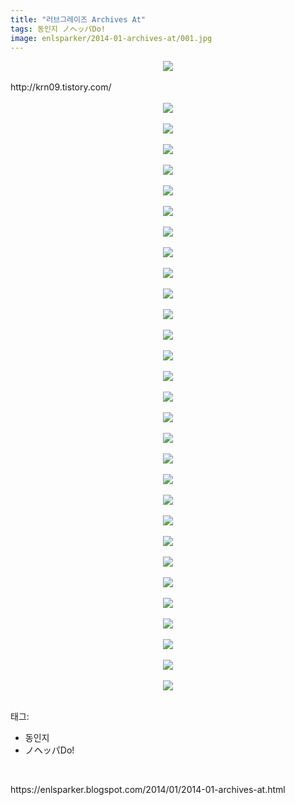 ```yaml
---
title: "러브그레이즈 Archives At"
tags: 동인지 ノヘッパDo!
image: enlsparker/2014-01-archives-at/001.jpg
---
```

<div class="article">
<div class="post-body entry-content" id="post-body-8921817346266722255" itemprop="description articleBody">
<div class="separator" style="clear: both; text-align: center;">
<a href="//3.bp.blogspot.com/-eYV_9rdYs5c/UuOdnYqkPLI/AAAAAAAAGl8/7cT33FDZHQk/s1600/%E3%83%A9%E3%83%96%E3%82%B0%E3%83%AC%E3%82%A4%E3%82%BA_000b_chk2037.jpg" imageanchor="1" style="margin-left: 1em; margin-right: 1em;"><img border="0" src="{{ site.nasurl }}/enlsparker/2014-01-archives-at/%E3%83%A9%E3%83%96%E3%82%B0%E3%83%AC%E3%82%A4%E3%82%BA_000b_chk2037.jpg"/></a></div>
<br/>
<a name="more"></a>http://krn09.tistory.com/<br/>
<br/>
<div class="separator" style="clear: both; text-align: center;">
<a href="//1.bp.blogspot.com/-Z6Mc-Fu-NGw/UuOdnP1TaPI/AAAAAAAAGl4/26SKUuy_z2k/s1600/%E3%83%A9%E3%83%96%E3%82%B0%E3%83%AC%E3%82%A4%E3%82%BA_005%EB%B3%B5%EC%82%AC.jpg" imageanchor="1" style="margin-left: 1em; margin-right: 1em;"><img border="0" src="{{ site.nasurl }}/enlsparker/2014-01-archives-at/%E3%83%A9%E3%83%96%E3%82%B0%E3%83%AC%E3%82%A4%E3%82%BA_005%EB%B3%B5%EC%82%AC.jpg"/></a></div>
<br/>
<div class="separator" style="clear: both; text-align: center;">
<a href="//4.bp.blogspot.com/-Fcpj76QjcjY/UuOdnm-EvUI/AAAAAAAAGmE/oDdWYJYi8Vo/s1600/%E3%83%A9%E3%83%96%E3%82%B0%E3%83%AC%E3%82%A4%E3%82%BA_006%EB%B3%B5%EC%82%AC.jpg" imageanchor="1" style="margin-left: 1em; margin-right: 1em;"><img border="0" src="{{ site.nasurl }}/enlsparker/2014-01-archives-at/%E3%83%A9%E3%83%96%E3%82%B0%E3%83%AC%E3%82%A4%E3%82%BA_006%EB%B3%B5%EC%82%AC.jpg"/></a></div>
<br/>
<div class="separator" style="clear: both; text-align: center;">
<a href="//1.bp.blogspot.com/-c743Kcww7g0/UuOdtUIp5VI/AAAAAAAAGmQ/7_in-UxQ5Is/s1600/%E3%83%A9%E3%83%96%E3%82%B0%E3%83%AC%E3%82%A4%E3%82%BA_007%EB%B3%B5%EC%82%AC.jpg" imageanchor="1" style="margin-left: 1em; margin-right: 1em;"><img border="0" src="{{ site.nasurl }}/enlsparker/2014-01-archives-at/%E3%83%A9%E3%83%96%E3%82%B0%E3%83%AC%E3%82%A4%E3%82%BA_007%EB%B3%B5%EC%82%AC.jpg"/></a></div>
<br/>
<div class="separator" style="clear: both; text-align: center;">
<a href="//1.bp.blogspot.com/-bkqZjKh0_4s/UuOdt39MXUI/AAAAAAAAGmU/3auYrSbImw4/s1600/%E3%83%A9%E3%83%96%E3%82%B0%E3%83%AC%E3%82%A4%E3%82%BA_008%EB%B3%B5%EC%82%AC.jpg" imageanchor="1" style="margin-left: 1em; margin-right: 1em;"><img border="0" src="{{ site.nasurl }}/enlsparker/2014-01-archives-at/%E3%83%A9%E3%83%96%E3%82%B0%E3%83%AC%E3%82%A4%E3%82%BA_008%EB%B3%B5%EC%82%AC.jpg"/></a></div>
<br/>
<div class="separator" style="clear: both; text-align: center;">
<a href="//4.bp.blogspot.com/-fkys2_dLDkw/UuOdvpI_Y1I/AAAAAAAAGmg/UWMhDDUUuvw/s1600/%E3%83%A9%E3%83%96%E3%82%B0%E3%83%AC%E3%82%A4%E3%82%BA_009%EB%B3%B5%EC%82%AC.jpg" imageanchor="1" style="margin-left: 1em; margin-right: 1em;"><img border="0" src="{{ site.nasurl }}/enlsparker/2014-01-archives-at/%E3%83%A9%E3%83%96%E3%82%B0%E3%83%AC%E3%82%A4%E3%82%BA_009%EB%B3%B5%EC%82%AC.jpg"/></a></div>
<br/>
<div class="separator" style="clear: both; text-align: center;">
<a href="//4.bp.blogspot.com/-MLFf-vfsVdU/UuOdzZ6Da-I/AAAAAAAAGms/mk_ZfCYsUtA/s1600/%E3%83%A9%E3%83%96%E3%82%B0%E3%83%AC%E3%82%A4%E3%82%BA_010%EB%B3%B5%EC%82%AC.jpg" imageanchor="1" style="margin-left: 1em; margin-right: 1em;"><img border="0" src="{{ site.nasurl }}/enlsparker/2014-01-archives-at/%E3%83%A9%E3%83%96%E3%82%B0%E3%83%AC%E3%82%A4%E3%82%BA_010%EB%B3%B5%EC%82%AC.jpg"/></a></div>
<br/>
<div class="separator" style="clear: both; text-align: center;">
<a href="//4.bp.blogspot.com/-cnWPY27eqpA/UuOdzQxpVQI/AAAAAAAAGmo/oF5h_Inq2XU/s1600/%E3%83%A9%E3%83%96%E3%82%B0%E3%83%AC%E3%82%A4%E3%82%BA_011%EB%B3%B5%EC%82%AC.jpg" imageanchor="1" style="margin-left: 1em; margin-right: 1em;"><img border="0" src="{{ site.nasurl }}/enlsparker/2014-01-archives-at/%E3%83%A9%E3%83%96%E3%82%B0%E3%83%AC%E3%82%A4%E3%82%BA_011%EB%B3%B5%EC%82%AC.jpg"/></a></div>
<br/>
<div class="separator" style="clear: both; text-align: center;">
<a href="//2.bp.blogspot.com/-6Cj4D2KcjIg/UuOd0Ol3WnI/AAAAAAAAGmw/h-VcvwAfGqM/s1600/%E3%83%A9%E3%83%96%E3%82%B0%E3%83%AC%E3%82%A4%E3%82%BA_012%EB%B3%B5%EC%82%AC.jpg" imageanchor="1" style="margin-left: 1em; margin-right: 1em;"><img border="0" src="{{ site.nasurl }}/enlsparker/2014-01-archives-at/%E3%83%A9%E3%83%96%E3%82%B0%E3%83%AC%E3%82%A4%E3%82%BA_012%EB%B3%B5%EC%82%AC.jpg"/></a></div>
<br/>
<div class="separator" style="clear: both; text-align: center;">
<a href="//1.bp.blogspot.com/-QmFvI6PrcUc/UuOd4Yd6SbI/AAAAAAAAGnA/pQbmUx4GXIU/s1600/%E3%83%A9%E3%83%96%E3%82%B0%E3%83%AC%E3%82%A4%E3%82%BA_013%EB%B3%B5%EC%82%AC.jpg" imageanchor="1" style="margin-left: 1em; margin-right: 1em;"><img border="0" src="{{ site.nasurl }}/enlsparker/2014-01-archives-at/%E3%83%A9%E3%83%96%E3%82%B0%E3%83%AC%E3%82%A4%E3%82%BA_013%EB%B3%B5%EC%82%AC.jpg"/></a></div>
<br/>
<div class="separator" style="clear: both; text-align: center;">
<a href="//2.bp.blogspot.com/-UT6VaL3m2Qo/UuOd4xZH8tI/AAAAAAAAGnE/MbaAgnzySfA/s1600/%E3%83%A9%E3%83%96%E3%82%B0%E3%83%AC%E3%82%A4%E3%82%BA_014%EB%B3%B5%EC%82%AC.jpg" imageanchor="1" style="margin-left: 1em; margin-right: 1em;"><img border="0" src="{{ site.nasurl }}/enlsparker/2014-01-archives-at/%E3%83%A9%E3%83%96%E3%82%B0%E3%83%AC%E3%82%A4%E3%82%BA_014%EB%B3%B5%EC%82%AC.jpg"/></a></div>
<br/>
<div class="separator" style="clear: both; text-align: center;">
<a href="//1.bp.blogspot.com/-abZjDJW54gs/UuOd5QHC5nI/AAAAAAAAGnM/71R3gAsBOqw/s1600/%E3%83%A9%E3%83%96%E3%82%B0%E3%83%AC%E3%82%A4%E3%82%BA_015%EB%B3%B5%EC%82%AC.jpg" imageanchor="1" style="margin-left: 1em; margin-right: 1em;"><img border="0" src="{{ site.nasurl }}/enlsparker/2014-01-archives-at/%E3%83%A9%E3%83%96%E3%82%B0%E3%83%AC%E3%82%A4%E3%82%BA_015%EB%B3%B5%EC%82%AC.jpg"/></a></div>
<br/>
<div class="separator" style="clear: both; text-align: center;">
<a href="//3.bp.blogspot.com/-t2brSdEdTAA/UuOd5zaQDII/AAAAAAAAGnU/dzXm4VuoEn0/s1600/%E3%83%A9%E3%83%96%E3%82%B0%E3%83%AC%E3%82%A4%E3%82%BA_016.jpg" imageanchor="1" style="margin-left: 1em; margin-right: 1em;"><img border="0" src="{{ site.nasurl }}/enlsparker/2014-01-archives-at/%E3%83%A9%E3%83%96%E3%82%B0%E3%83%AC%E3%82%A4%E3%82%BA_016.jpg"/></a></div>
<br/>
<div class="separator" style="clear: both; text-align: center;">
<a href="//3.bp.blogspot.com/-cD1c9ZapSok/UuOd72yTfwI/AAAAAAAAGng/jRnes_EpTb8/s1600/%E3%83%A9%E3%83%96%E3%82%B0%E3%83%AC%E3%82%A4%E3%82%BA_017%EB%B3%B5%EC%82%AC.jpg" imageanchor="1" style="margin-left: 1em; margin-right: 1em;"><img border="0" src="{{ site.nasurl }}/enlsparker/2014-01-archives-at/%E3%83%A9%E3%83%96%E3%82%B0%E3%83%AC%E3%82%A4%E3%82%BA_017%EB%B3%B5%EC%82%AC.jpg"/></a></div>
<br/>
<div class="separator" style="clear: both; text-align: center;">
<a href="//2.bp.blogspot.com/-LSDTBdF7MA0/UuOd-etv-YI/AAAAAAAAGno/x6VVdb3rco4/s1600/%E3%83%A9%E3%83%96%E3%82%B0%E3%83%AC%E3%82%A4%E3%82%BA_018%EB%B3%B5%EC%82%AC.jpg" imageanchor="1" style="margin-left: 1em; margin-right: 1em;"><img border="0" src="{{ site.nasurl }}/enlsparker/2014-01-archives-at/%E3%83%A9%E3%83%96%E3%82%B0%E3%83%AC%E3%82%A4%E3%82%BA_018%EB%B3%B5%EC%82%AC.jpg"/></a></div>
<br/>
<div class="separator" style="clear: both; text-align: center;">
<a href="//2.bp.blogspot.com/-hdHg6b-YPJU/UuOd-62ELcI/AAAAAAAAGns/ByZU2tJddIs/s1600/%E3%83%A9%E3%83%96%E3%82%B0%E3%83%AC%E3%82%A4%E3%82%BA_019%EB%B3%B5%EC%82%AC.jpg" imageanchor="1" style="margin-left: 1em; margin-right: 1em;"><img border="0" src="{{ site.nasurl }}/enlsparker/2014-01-archives-at/%E3%83%A9%E3%83%96%E3%82%B0%E3%83%AC%E3%82%A4%E3%82%BA_019%EB%B3%B5%EC%82%AC.jpg"/></a></div>
<br/>
<div class="separator" style="clear: both; text-align: center;">
<a href="//2.bp.blogspot.com/-aIk4lr-PWUA/UuOd_cCL4yI/AAAAAAAAGn0/0b81gVogvco/s1600/%E3%83%A9%E3%83%96%E3%82%B0%E3%83%AC%E3%82%A4%E3%82%BA_020%EB%B3%B5%EC%82%AC.jpg" imageanchor="1" style="margin-left: 1em; margin-right: 1em;"><img border="0" src="{{ site.nasurl }}/enlsparker/2014-01-archives-at/%E3%83%A9%E3%83%96%E3%82%B0%E3%83%AC%E3%82%A4%E3%82%BA_020%EB%B3%B5%EC%82%AC.jpg"/></a></div>
<br/>
<div class="separator" style="clear: both; text-align: center;">
<a href="//2.bp.blogspot.com/-_dOc2sood5g/UuOeAf_y7CI/AAAAAAAAGoA/iz20V_SXdR0/s1600/%E3%83%A9%E3%83%96%E3%82%B0%E3%83%AC%E3%82%A4%E3%82%BA_021_chk2037.jpg" imageanchor="1" style="margin-left: 1em; margin-right: 1em;"><img border="0" src="{{ site.nasurl }}/enlsparker/2014-01-archives-at/%E3%83%A9%E3%83%96%E3%82%B0%E3%83%AC%E3%82%A4%E3%82%BA_021_chk2037.jpg"/></a></div>
<br/>
<div class="separator" style="clear: both; text-align: center;">
<a href="//4.bp.blogspot.com/-JboOCICod5Q/UuOeE8jZIBI/AAAAAAAAGoI/PIxQvNKKyx8/s1600/%E3%83%A9%E3%83%96%E3%82%B0%E3%83%AC%E3%82%A4%E3%82%BA_023%EB%B3%B5%EC%82%AC.jpg" imageanchor="1" style="margin-left: 1em; margin-right: 1em;"><img border="0" src="{{ site.nasurl }}/enlsparker/2014-01-archives-at/%E3%83%A9%E3%83%96%E3%82%B0%E3%83%AC%E3%82%A4%E3%82%BA_023%EB%B3%B5%EC%82%AC.jpg"/></a></div>
<br/>
<div class="separator" style="clear: both; text-align: center;">
<a href="//3.bp.blogspot.com/-sK8urtqsB1M/UuOeH-5qDhI/AAAAAAAAGoQ/nLd8ppbDD48/s1600/%E3%83%A9%E3%83%96%E3%82%B0%E3%83%AC%E3%82%A4%E3%82%BA_024%EB%B3%B5%EC%82%AC.jpg" imageanchor="1" style="margin-left: 1em; margin-right: 1em;"><img border="0" src="{{ site.nasurl }}/enlsparker/2014-01-archives-at/%E3%83%A9%E3%83%96%E3%82%B0%E3%83%AC%E3%82%A4%E3%82%BA_024%EB%B3%B5%EC%82%AC.jpg"/></a></div>
<br/>
<div class="separator" style="clear: both; text-align: center;">
<a href="//1.bp.blogspot.com/-3Dan9_kARSw/UuOeJtL2SEI/AAAAAAAAGoY/mwcfmt2k7Ug/s1600/%E3%83%A9%E3%83%96%E3%82%B0%E3%83%AC%E3%82%A4%E3%82%BA_025%EB%B3%B5%EC%82%AC.jpg" imageanchor="1" style="margin-left: 1em; margin-right: 1em;"><img border="0" src="{{ site.nasurl }}/enlsparker/2014-01-archives-at/%E3%83%A9%E3%83%96%E3%82%B0%E3%83%AC%E3%82%A4%E3%82%BA_025%EB%B3%B5%EC%82%AC.jpg"/></a></div>
<br/>
<div class="separator" style="clear: both; text-align: center;">
<a href="//4.bp.blogspot.com/-UAMoJqrP5RA/UuOeMFh-W4I/AAAAAAAAGok/T_IIM91F5K4/s1600/%E3%83%A9%E3%83%96%E3%82%B0%E3%83%AC%E3%82%A4%E3%82%BA_026%EB%B3%B5%EC%82%AC.jpg" imageanchor="1" style="margin-left: 1em; margin-right: 1em;"><img border="0" src="{{ site.nasurl }}/enlsparker/2014-01-archives-at/%E3%83%A9%E3%83%96%E3%82%B0%E3%83%AC%E3%82%A4%E3%82%BA_026%EB%B3%B5%EC%82%AC.jpg"/></a></div>
<br/>
<div class="separator" style="clear: both; text-align: center;">
<a href="//1.bp.blogspot.com/-iQvAUjDw8Lc/UuOeLXPJL6I/AAAAAAAAGog/mhpc6FBBHZ8/s1600/%E3%83%A9%E3%83%96%E3%82%B0%E3%83%AC%E3%82%A4%E3%82%BA_027%EB%B3%B5%EC%82%AC.jpg" imageanchor="1" style="margin-left: 1em; margin-right: 1em;"><img border="0" src="{{ site.nasurl }}/enlsparker/2014-01-archives-at/%E3%83%A9%E3%83%96%E3%82%B0%E3%83%AC%E3%82%A4%E3%82%BA_027%EB%B3%B5%EC%82%AC.jpg"/></a></div>
<br/>
<div class="separator" style="clear: both; text-align: center;">
<a href="//1.bp.blogspot.com/-p_LGoWHt0_0/UuOeOUPDLsI/AAAAAAAAGow/ueZvmLSAdys/s1600/%E3%83%A9%E3%83%96%E3%82%B0%E3%83%AC%E3%82%A4%E3%82%BA_028%EB%B3%B5%EC%82%AC.jpg" imageanchor="1" style="margin-left: 1em; margin-right: 1em;"><img border="0" src="{{ site.nasurl }}/enlsparker/2014-01-archives-at/%E3%83%A9%E3%83%96%E3%82%B0%E3%83%AC%E3%82%A4%E3%82%BA_028%EB%B3%B5%EC%82%AC.jpg"/></a></div>
<br/>
<div class="separator" style="clear: both; text-align: center;">
<a href="//4.bp.blogspot.com/-wDSFDGhSj0o/UuOeTBWGskI/AAAAAAAAGo8/79HFQwc26co/s1600/%E3%83%A9%E3%83%96%E3%82%B0%E3%83%AC%E3%82%A4%E3%82%BA_029%EB%B3%B5%EC%82%AC.jpg" imageanchor="1" style="margin-left: 1em; margin-right: 1em;"><img border="0" src="{{ site.nasurl }}/enlsparker/2014-01-archives-at/%E3%83%A9%E3%83%96%E3%82%B0%E3%83%AC%E3%82%A4%E3%82%BA_029%EB%B3%B5%EC%82%AC.jpg"/></a></div>
<br/>
<div class="separator" style="clear: both; text-align: center;">
<a href="//2.bp.blogspot.com/-m31aCU7sC74/UuOeTPOXJKI/AAAAAAAAGo4/Bygx43PAG1k/s1600/%E3%83%A9%E3%83%96%E3%82%B0%E3%83%AC%E3%82%A4%E3%82%BA_030%EB%B3%B5%EC%82%AC.jpg" imageanchor="1" style="margin-left: 1em; margin-right: 1em;"><img border="0" src="{{ site.nasurl }}/enlsparker/2014-01-archives-at/%E3%83%A9%E3%83%96%E3%82%B0%E3%83%AC%E3%82%A4%E3%82%BA_030%EB%B3%B5%EC%82%AC.jpg"/></a></div>
<br/>
<div class="separator" style="clear: both; text-align: center;">
<a href="//2.bp.blogspot.com/-LkymIeRxq60/UuOeTRUpgtI/AAAAAAAAGpA/vXaaVVcFi8s/s1600/%E3%83%A9%E3%83%96%E3%82%B0%E3%83%AC%E3%82%A4%E3%82%BA_031%EB%B3%B5%EC%82%AC.jpg" imageanchor="1" style="margin-left: 1em; margin-right: 1em;"><img border="0" src="{{ site.nasurl }}/enlsparker/2014-01-archives-at/%E3%83%A9%E3%83%96%E3%82%B0%E3%83%AC%E3%82%A4%E3%82%BA_031%EB%B3%B5%EC%82%AC.jpg"/></a></div>
<br/>
<div class="separator" style="clear: both; text-align: center;">
<a href="//3.bp.blogspot.com/-AvJeCG6jt6U/UuOeZw6yWoI/AAAAAAAAGpY/uPM1cxfeEXU/s1600/%E3%83%A9%E3%83%96%E3%82%B0%E3%83%AC%E3%82%A4%E3%82%BA_032%EB%B3%B5%EC%82%AC.jpg" imageanchor="1" style="margin-left: 1em; margin-right: 1em;"><img border="0" src="{{ site.nasurl }}/enlsparker/2014-01-archives-at/%E3%83%A9%E3%83%96%E3%82%B0%E3%83%AC%E3%82%A4%E3%82%BA_032%EB%B3%B5%EC%82%AC.jpg"/></a></div>
<br/>
<div class="separator" style="clear: both; text-align: center;">
<a href="//3.bp.blogspot.com/-SKozpDCpB9U/UuOeaZJJTeI/AAAAAAAAGpc/C_yIyjjsnYs/s1600/%E3%83%A9%E3%83%96%E3%82%B0%E3%83%AC%E3%82%A4%E3%82%BA_033%EB%B3%B5%EC%82%AC.jpg" imageanchor="1" style="margin-left: 1em; margin-right: 1em;"><img border="0" src="{{ site.nasurl }}/enlsparker/2014-01-archives-at/%E3%83%A9%E3%83%96%E3%82%B0%E3%83%AC%E3%82%A4%E3%82%BA_033%EB%B3%B5%EC%82%AC.jpg"/></a></div>
<br/>
<div class="separator" style="clear: both; text-align: center;">
<a href="//3.bp.blogspot.com/-8zBhxIuAXig/UuOeXQAmH-I/AAAAAAAAGpQ/-w-3xTsQew4/s1600/%E3%83%A9%E3%83%96%E3%82%B0%E3%83%AC%E3%82%A4%E3%82%BA_034.jpg" imageanchor="1" style="margin-left: 1em; margin-right: 1em;"><img border="0" src="{{ site.nasurl }}/enlsparker/2014-01-archives-at/%E3%83%A9%E3%83%96%E3%82%B0%E3%83%AC%E3%82%A4%E3%82%BA_034.jpg"/></a></div>
<br/>
<div style="clear: both;"></div>
</div></div><div class="tagTrail">
<p>태그: </p>
<ul>
<li>동인지</li>
<li>ノヘッパDo!</li>
</ul>
</div>
<br/>
<p id="refer">https://enlsparker.blogspot.com/2014/01/2014-01-archives-at.html</p>
<br/>
